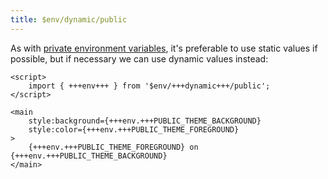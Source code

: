 ```yaml
---
title: $env/dynamic/public
---
```


As with [private environment variables](/tutorial/env-static-private), it's preferable to use static values if possible, but if necessary we can use dynamic values instead:

```svelte
<script>
	import { +++env+++ } from '$env/+++dynamic+++/public';
</script>

<main
	style:background={+++env.+++PUBLIC_THEME_BACKGROUND}
	style:color={+++env.+++PUBLIC_THEME_FOREGROUND}
>
	{+++env.+++PUBLIC_THEME_FOREGROUND} on {+++env.+++PUBLIC_THEME_BACKGROUND}
</main>
```
